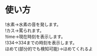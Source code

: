 # 使い方
!水素->水素の音を発します。  
!カス->罵られます。  
!time->現在時刻を表示します。  
!334->334までの時刻を表示します。  
ほめて(部分的でも検知可能)->ほめてくれるよ　
